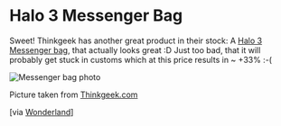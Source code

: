 # Halo 3 Messenger Bag

Sweet! Thinkgeek has another great product in their stock: A [Halo 3 
Messenger bag](http://www.thinkgeek.com/computing/bags/9f64/), that actually looks great :D Just too bad, that it will
probably get stuck in customs which at this price results in ~ +33% :-(

<div class="figure">
<img src="{uploads}/halo3messenger.png" alt="Messenger bag photo" />
<p class="caption">Picture taken from <a href="http://www.thinkgeek.com/computing/bags/9f64/">Thinkgeek.com</a></p>
</div>

[via [Wonderland](http://www.wonderlandblog.com/wonderland/2007/12/halo-3-bag.html)]